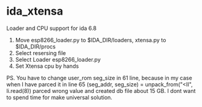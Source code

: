 # ida_xtensa
Loader and CPU support for ida 6.8

1. Move esp8266_loader.py to $IDA_DIR/loaders, xtensa.py to $IDA_DIR/procs
2. Select resersing file 
3. Select Loader esp8266_loader.py 
4. Set Xtensa cpu by hands

PS. You have to change user_rom seg_size in 61 line, because in my case when I have parced it in line 65
(seg_addr, seg_size) = unpack_from("<II", li.read(8)) parced wrong value and created db file about 15 GB.
I dont want to spend time for make universal solution.


